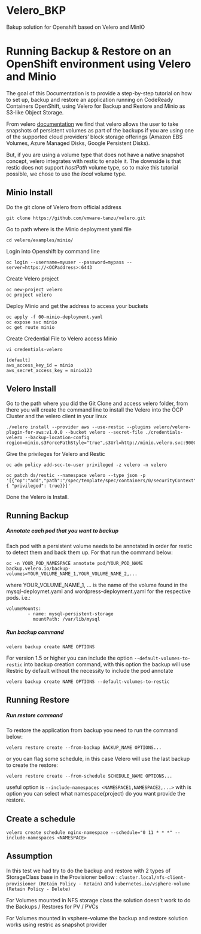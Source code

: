 # Velero_BKP
Bakup solution for Openshift based on Velero and MinIO

# Running Backup & Restore on an OpenShift environment using Velero and Minio



The goal of this Documentation is to provide a step-by-step tutorial on how to set up, backup and restore an application running on CodeReady Containers OpenShift, using Velero for Backup and Restore and Minio as S3-like Object Storage.

From velero [documentation](https://velero.io/docs/v1.0.0/restic/) we find that velero allows the user to take snapshots of persistent  volumes as part of the backups if you are using one of the supported  cloud providers’ block storage offerings (Amazon EBS Volumes, Azure  Managed Disks, Google Persistent Disks).

But, if you are using a volume type that does not have a native  snapshot concept, velero integrates with restic to enable it. The  downside is that restic does not support *hostPath* volume type, so to make this tutorial possible, we chose to use the *local* volume type.



## Minio Install

Do the git clone of Velero from official address

```
git clone https://github.com/vmware-tanzu/velero.git
```

Go to path where is the Minio deployment yaml file

```
cd velero/examples/minio/
```

Login into Openshift by command line

```
oc login --username=myuser --password=mypass --server=https://<OCPaddress>:6443
```

Create Velero project

```
oc new-project velero
oc project velero
```

Deploy Minio and get the address to access your buckets 

```
oc apply -f 00-minio-deployment.yaml
oc expose svc minio
oc get route minio
```

Create Credential File to Velero access Minio

```
vi credentials-velero

[default]
aws_access_key_id = minio
aws_secret_access_key = minio123
```

## Velero Install

Go to the path where you did the Git Clone and access velero folder, from there you will create the command line to install the Velero into the OCP Cluster and the velero client in your linux

```
./velero install --provider aws --use-restic --plugins velero/velero-plugin-for-aws:v1.0.0 --bucket velero --secret-file ./credentials-velero --backup-location-config region=minio,s3ForcePathStyle="true",s3Url=http://minio.velero.svc:9000
```

Give the privileges for Velero and Restic 

```
oc adm policy add-scc-to-user privileged -z velero -n velero

oc patch ds/restic --namespace velero --type json -p '[{"op":"add","path":"/spec/template/spec/containers/0/securityContext","value": { "privileged": true}}]'
```

Done the Velero is Install.

## Running Backup

##### Annotate each pod that you want to backup

Each pod with a persistent volume needs to be annotated in order for restic to detect them and back them up. For that run the command below:

```
oc -n YOUR_POD_NAMESPACE annotate pod/YOUR_POD_NAME backup.velero.io/backup-volumes=YOUR_VOLUME_NAME_1,YOUR_VOLUME_NAME_2,...
```

where YOUR_VOLUME_NAME_1, ... is the name of the volume found in the  mysql-deploymet.yaml and wordpress-deployment.yaml for the respective  pods. i.e.:

```
volumeMounts:
        - name: mysql-persistent-storage
          mountPath: /var/lib/mysql
```

##### Run backup command

```
velero backup create NAME OPTIONS
```

For version 1.5 or higher you can include the option  `--default-volumes-to-restic` into backup creation command, with this option the backup will use Restric by default without the necessity to include the pod annotate

```
velero backup create NAME OPTIONS --default-volumes-to-restic
```



## Running Restore

##### Run restore command

To restore the application from backup you need to run the command below:

```
velero restore create --from-backup BACKUP_NAME OPTIONS...
```

or you can flag some schedule, in this case Velero will use the last backup to create the restore:

```
velero restore create --from-schedule SCHEDULE_NAME OPTIONS...
```

useful option is `--include-namespaces <NAMESPACE1,NAMESPACE2,...>` with is option you can select what namespace(project) do you want provide the restore.

## Create a schedule

```
velero create schedule nginx-namespace --schedule="0 11 * * *" --include-namespaces <NAMESPACE>
```

## Assumption

In this test we had try to do the backup and restore with 2 types of StorageClass base in the Provisioner bellow :
`cluster.local/nfs-client-provisioner (Retain Policy - Retain)`
and
`kubernetes.io/vsphere-volume (Retain Policy - Delete)`

For Volumes mounted in NFS storage class the solution doesn't work to do the Backups / Restores for PV / PVCs 

For Volumes mounted in  vsphere-volume the backup and restore solution works using restric as snapshot provider

